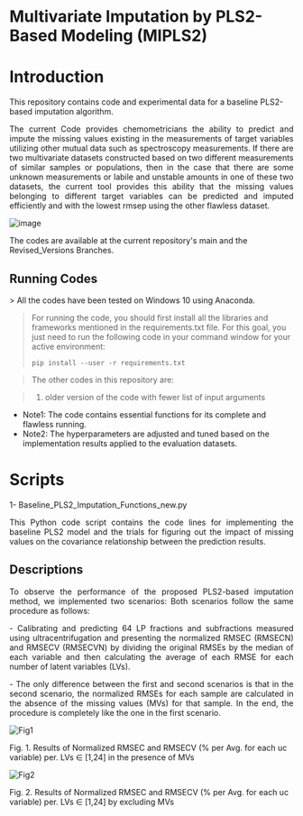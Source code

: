 # Multivariate Imputation by PLS2-Based Modeling (MIPLS2)

# Introduction
This repository contains code and experimental data for a baseline PLS2-based imputation algorithm.

<p align="justify">
The current Code provides chemometricians the ability to predict and impute the missing values existing in the measurements of target variables utilizing other mutual data such as spectroscopy measurements. If there are two multivariate datasets constructed based on two different measurements of similar samples or populations, then in the case that there are some unknown measurements or labile and unstable amounts in one of these two datasets, the current tool provides this ability that the missing values belonging to different target variables can be predicted and imputed efficiently and with the lowest rmsep using the other flawless dataset. 
</p>

![image](https://github.com/ashkantashk/MIPLS2/assets/53473481/d00a7829-e66e-4360-8585-c08dd16d08c9)

The codes are available at the current repository's main and the Revised_Versions Branches. 


## Running Codes
<p align="justify">
> All the codes have been tested on Windows 10 using Anaconda.

> For running the code, you should first install all the libraries and frameworks mentioned in the requirements.txt file. For this goal, you just need to run the following code in your command window for your active environment:
>
>     pip install --user -r requirements.txt

> The other codes in this repository are:

> 1. older version of the code with fewer list of input arguments 

* Note1: The code contains essential functions for its complete and flawless running.
* Note2: The hyperparameters are adjusted and tuned based on the implementation results applied to the evaluation datasets.
  
# Scripts
1- Baseline_PLS2_Imputation_Functions_new.py
<p align="justify">
This Python code script contains the code lines for implementing the baseline PLS2 model and the trials for figuring out the impact of missing values on the covariance relationship between the prediction results.

</p>

## Descriptions

<p align="justify">
To observe the performance of the proposed PLS2-based imputation method, we implemented two scenarios: 
 Both scenarios follow the same procedure as follows:
</p>

<p align="justify">
  - Calibrating and predicting 64 LP fractions and subfractions measured using ultracentrifugation and presenting the normalized RMSEC (RMSECN) and RMSECV (RMSECVN) by dividing the original RMSEs by the median of each variable and then calculating the average of each RMSE for each number of latent variables (LVs). 
</p>
<p align="justify">
  - The only difference between the first and second scenarios is that in the second scenario, the normalized RMSEs for each sample are calculated in the absence of the missing values (MVs) for that sample. In the end, the procedure is completely like the one in the first scenario.
</p>

![Fig1](https://github.com/ashkantashk/Baseline_PLS2_Model/assets/53473481/89ca87c1-12a9-4dab-abef-3caecdc5e08c)

Fig. 1. Results of Normalized RMSEC and RMSECV (% per Avg. for each uc variable) per. LVs ∈ [1,24] in the presence of MVs 

![Fig2](https://github.com/ashkantashk/Baseline_PLS2_Model/assets/53473481/45a92290-520e-4045-bc3b-63c2d6b6511f)

Fig. 2. Results of Normalized RMSEC and RMSECV (% per Avg. for each uc variable) per. LVs ∈ [1,24] by excluding MVs
